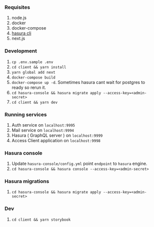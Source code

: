 ### Requisites
1. node.js
2. docker
3. docker-compose
4. [hasura cli](https://docs.hasura.io/1.0/graphql/manual/hasura-cli/install-hasura-cli.html)
5. next.js

### Development
1. `cp .env.sample .env`
2. `cd client && yarn install`
3. `yarn global add next`
3. `docker-compose build`
4. `docker-compose up -d`. Sometimes hasura cant wait for postgres to ready so rerun it.
5. `cd hasura-console && hasura migrate apply --access-key=<admin-secret>`
6. `cd client && yarn dev`

### Running services
1. Auth service  on `localhost:9995`
2. Mail service on `localhost:9994`
3. Hasura ( GraphQL server ) on `localhost:9999`
4. Access Client application on `localhost:9998`

### Hasura console
1. Update `hasura-console/config.yml` point `endpoint` to `hasura` engine.
2. `cd hasura-console && hasura console --access-key=<admin-secret>`

### Hasura migrations
1. `cd hasura-console && hasura migrate apply --access-key=<admin-secret>`

### Dev
1. `cd client && yarn storybook`